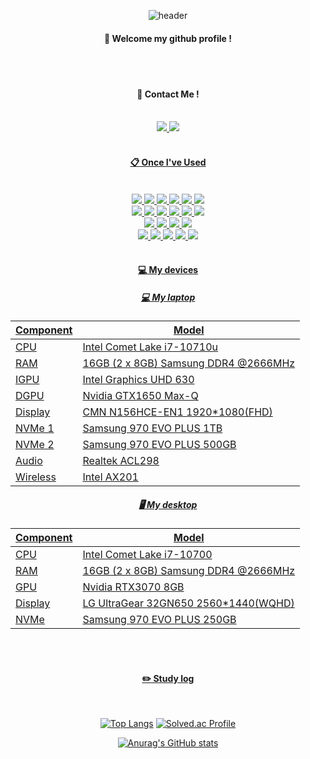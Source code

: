 <div align="center"> 

![header](https://capsule-render.vercel.app/api?type=cylinder&color=000000&height=150&section=header&text=KimYeChan&fontColor=ffffff&fontSize=70&animation=fadeIn&fontAlignY=55&desc=%20&descAlignY=62&descAlign=62)
  
####  :wave: Welcome my github profile !

 <br/>
 <br/>
  
####  :e-mail: Contact Me !

 <br/>
<a href="mailto:tisckd@naver.com" target="_blank"><img src="https://img.shields.io/badge/Naver-03C75A?style=for-the-badge&logo=naver&logoColor=white">
<a href="mailto:tisckd@gmail.com" target="_blank"><img src="https://img.shields.io/badge/Gmail-EA4335?style=for-the-badge&logo=gmail&logoColor=white">

 <br/>
 <br/>
  
####  :clipboard: Once I've Used 
  
 <br/>

<img src="https://img.shields.io/badge/python-3776AB?style=for-the-badge&logo=python&logoColor=white">
<img src="https://img.shields.io/badge/c-A8B9CC?style=for-the-badge&logo=c&logoColor=white">
<img src="https://img.shields.io/badge/c++-00599C?style=for-the-badge&logo=cplusplus&logoColor=white">
<img src="https://img.shields.io/badge/HTML5-E34F26?style=for-the-badge&logo=HTML5&logoColor=white">
<img src="https://img.shields.io/badge/CSS3-1572B6?style=for-the-badge&logo=CSS3&logoColor=white">
<img src="https://img.shields.io/badge/JAVA-007396?style=for-the-badge&logo=Java&logoColor=white"> <br>
<img src="https://img.shields.io/badge/pycharm-000000?style=for-the-badge&logo=pycharm&logoColor=white"> 
<img src="https://img.shields.io/badge/Visual Studio-5C2D91?style=for-the-badge&logo=VisualStudio&logoColor=white">
<img src="https://img.shields.io/badge/Visual Studio Code-007ACC?style=for-the-badge&logo=VisualStudioCode&logoColor=white">
<img src="https://img.shields.io/badge/jupyter notebook-F37626?style=for-the-badge&logo=jupyter&logoColor=white">
<img src="https://img.shields.io/badge/webstorm-000000?style=for-the-badge&logo=webstorm&logoColor=white">
<img src="https://img.shields.io/badge/intellij idea-000000?style=for-the-badge&logo=intellijidea&logoColor=white"> <br>
<img src="https://img.shields.io/badge/windows-0078D4?style=for-the-badge&logo=windows&logoColor=white">
<img src="https://img.shields.io/badge/ubuntu-E95420?style=for-the-badge&logo=ubuntu&logoColor=white">
<img src="https://img.shields.io/badge/WSL-FCC624?style=for-the-badge&logo=linux&logoColor=white">
<img src="https://img.shields.io/badge/macos-000000?style=for-the-badge&logo=macos&logoColor=white"> <br>
<img src="https://img.shields.io/badge/git-F05032?style=for-the-badge&logo=git&logoColor=white">
<img src="https://img.shields.io/badge/github-181717?style=for-the-badge&logo=github&logoColor=white">
<img src="https://img.shields.io/badge/windows terminal-4D4D4D?style=for-the-badge&logo=windowsterminal&logoColor=white">
<img src="https://img.shields.io/badge/anaconda-44A833?style=for-the-badge&logo=anaconda&logoColor=white">
<img src="https://img.shields.io/badge/docker-2496ED?style=for-the-badge&logo=docker&logoColor=white">
 
   <br/>
   <br/>

#### :computer: My devices
 
  
##### :computer: My laptop 
| **Component** | **Model** |
| ------------- | --------- |
| CPU | Intel Comet Lake i7-10710u |
| RAM | 16GB (2 x 8GB) Samsung DDR4 @2666MHz |
| IGPU | Intel Graphics UHD 630	|
| DGPU | Nvidia GTX1650 Max-Q |
| Display | CMN N156HCE-EN1 1920*1080(FHD) |
| NVMe 1 | Samsung 970 EVO PLUS 1TB |
| NVMe 2 | Samsung 970 EVO PLUS 500GB |
| Audio | Realtek ACL298 |
| Wireless | Intel AX201 |
##### :desktop_computer: My desktop
| **Component** | **Model** |
| ------------- | --------- |
| CPU | Intel Comet Lake i7-10700 |
| RAM | 16GB (2 x 8GB) Samsung DDR4 @2666MHz |
| GPU | Nvidia RTX3070 8GB |
| Display | LG UltraGear 32GN650 2560*1440(WQHD) |
| NVMe | Samsung 970 EVO PLUS 250GB |
   <br/>
   <br/>
 
#### :pencil2: Study log
 
  <br/>
  
[![Top Langs](https://github-readme-stats.vercel.app/api/top-langs/?username=yechan-kim&layout=compact&theme=dark)](https://github.com/anuraghazra/github-readme-stats)
[![Solved.ac Profile](http://mazassumnida.wtf/api/v2/generate_badge?boj=tisckd)](https://solved.ac/tisckd/)

[![Anurag's GitHub stats](https://github-readme-stats.vercel.app/api?username=yechan-kim&show_icons=true&theme=dark)](https://github.com/anuraghazra/github-readme-stats)
</div>

